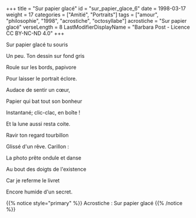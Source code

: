 +++
title = "Sur papier glacé"
id = "sur_papier_glace_6"
date = 1998-03-17
weight = 17
categories = ["Amitié", "Portraits"]
tags = ["amour", "philosophie", "1998", "acrostiche", "octosyllabe"]
acrostiche = "Sur papier glacé"
verseLength = 8
LastModifierDisplayName = "Barbara Post - Licence CC BY-NC-ND 4.0"
+++

Sur papier glacé tu souris

Un peu. Ton dessin sur fond gris

Roule sur les bords, papivore

Pour laisser le portrait éclore.

Audace de sentir un cœur,

Papier qui bat tout son bonheur

Instantané; clic-clac, en boîte !

Et la lune aussi resta coite.

Ravir ton regard tourbillon

Glissé d'un rêve. Carillon :

La photo prête ondule et danse

Au bout des doigts de l'existence

Car je referme le livret

Encore humide d'un secret.

{{% notice style="primary" %}}
Acrostiche : Sur papier glacé
{{% /notice %}}
